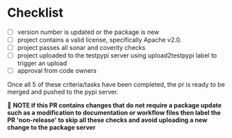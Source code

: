 # Checklist

- [ ] version number is updated or the package is new
- [ ] project contains a valid license, specifically Apache v2.0.
- [ ] project passes all sonar and coverity checks
- [ ] project uploaded to the testpypi server using upload2testpypi label to trigger an upload
- [ ] approval from code owners

Once all 5 of these criteria/tasks have been completed, the pr is ready to be merged and pushed to the pypi server.

:memo: __NOTE if this PR contains changes that do not require a package update such as a modification to documentation or workflow files then label the PR 'non-release' to skip all these checks and avoid uploading a new change to the package server__
